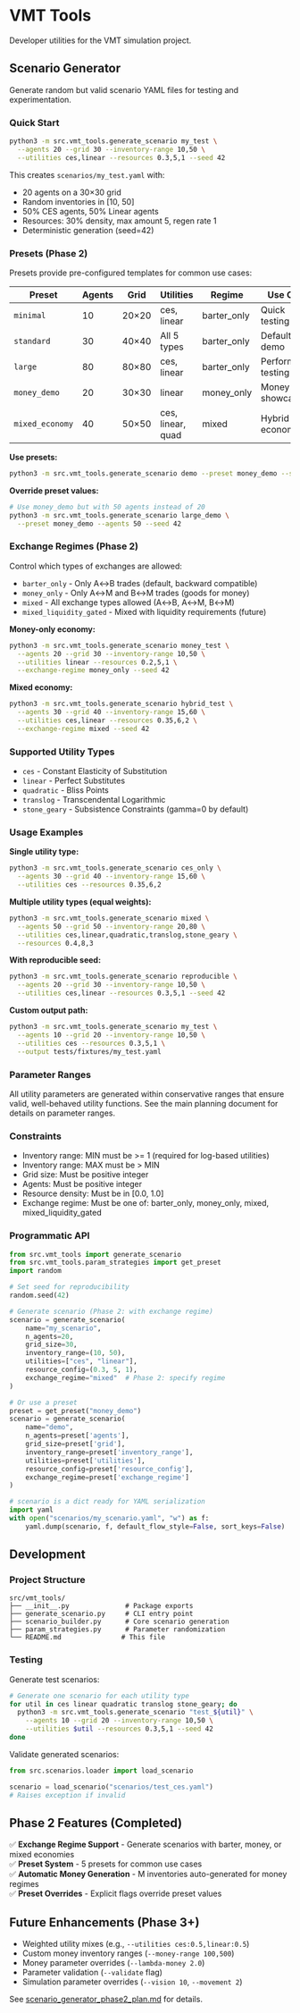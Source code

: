 # VMT Tools

Developer utilities for the VMT simulation project.

## Scenario Generator

Generate random but valid scenario YAML files for testing and experimentation.

### Quick Start

```bash
python3 -m src.vmt_tools.generate_scenario my_test \
  --agents 20 --grid 30 --inventory-range 10,50 \
  --utilities ces,linear --resources 0.3,5,1 --seed 42
```

This creates `scenarios/my_test.yaml` with:
- 20 agents on a 30×30 grid
- Random inventories in [10, 50]
- 50% CES agents, 50% Linear agents
- Resources: 30% density, max amount 5, regen rate 1
- Deterministic generation (seed=42)

### Presets (Phase 2)

Presets provide pre-configured templates for common use cases:

| Preset | Agents | Grid | Utilities | Regime | Use Case |
|--------|--------|------|-----------|--------|----------|
| `minimal` | 10 | 20×20 | ces, linear | barter_only | Quick testing |
| `standard` | 30 | 40×40 | All 5 types | barter_only | Default demo |
| `large` | 80 | 80×80 | ces, linear | barter_only | Performance testing |
| `money_demo` | 20 | 30×30 | linear | money_only | Money showcase |
| `mixed_economy` | 40 | 50×50 | ces, linear, quad | mixed | Hybrid economy |

**Use presets:**
```bash
python3 -m src.vmt_tools.generate_scenario demo --preset money_demo --seed 42
```

**Override preset values:**
```bash
# Use money_demo but with 50 agents instead of 20
python3 -m src.vmt_tools.generate_scenario large_demo \
  --preset money_demo --agents 50 --seed 42
```

### Exchange Regimes (Phase 2)

Control which types of exchanges are allowed:

- `barter_only` - Only A↔B trades (default, backward compatible)
- `money_only` - Only A↔M and B↔M trades (goods for money)
- `mixed` - All exchange types allowed (A↔B, A↔M, B↔M)
- `mixed_liquidity_gated` - Mixed with liquidity requirements (future)

**Money-only economy:**
```bash
python3 -m src.vmt_tools.generate_scenario money_test \
  --agents 20 --grid 30 --inventory-range 10,50 \
  --utilities linear --resources 0.2,5,1 \
  --exchange-regime money_only --seed 42
```

**Mixed economy:**
```bash
python3 -m src.vmt_tools.generate_scenario hybrid_test \
  --agents 30 --grid 40 --inventory-range 15,60 \
  --utilities ces,linear --resources 0.35,6,2 \
  --exchange-regime mixed --seed 42
```

### Supported Utility Types

- `ces` - Constant Elasticity of Substitution
- `linear` - Perfect Substitutes
- `quadratic` - Bliss Points
- `translog` - Transcendental Logarithmic
- `stone_geary` - Subsistence Constraints (gamma=0 by default)

### Usage Examples

**Single utility type:**
```bash
python3 -m src.vmt_tools.generate_scenario ces_only \
  --agents 30 --grid 40 --inventory-range 15,60 \
  --utilities ces --resources 0.35,6,2
```

**Multiple utility types (equal weights):**
```bash
python3 -m src.vmt_tools.generate_scenario mixed \
  --agents 50 --grid 50 --inventory-range 20,80 \
  --utilities ces,linear,quadratic,translog,stone_geary \
  --resources 0.4,8,3
```

**With reproducible seed:**
```bash
python3 -m src.vmt_tools.generate_scenario reproducible \
  --agents 20 --grid 30 --inventory-range 10,50 \
  --utilities ces,linear --resources 0.3,5,1 --seed 42
```

**Custom output path:**
```bash
python3 -m src.vmt_tools.generate_scenario my_test \
  --agents 10 --grid 20 --inventory-range 10,50 \
  --utilities ces --resources 0.3,5,1 \
  --output tests/fixtures/my_test.yaml
```

### Parameter Ranges

All utility parameters are generated within conservative ranges that ensure valid, well-behaved utility functions. See the main planning document for details on parameter ranges.

### Constraints

- Inventory range: MIN must be >= 1 (required for log-based utilities)
- Inventory range: MAX must be > MIN
- Grid size: Must be positive integer
- Agents: Must be positive integer
- Resource density: Must be in [0.0, 1.0]
- Exchange regime: Must be one of: barter_only, money_only, mixed, mixed_liquidity_gated

### Programmatic API

```python
from src.vmt_tools import generate_scenario
from src.vmt_tools.param_strategies import get_preset
import random

# Set seed for reproducibility
random.seed(42)

# Generate scenario (Phase 2: with exchange regime)
scenario = generate_scenario(
    name="my_scenario",
    n_agents=20,
    grid_size=30,
    inventory_range=(10, 50),
    utilities=["ces", "linear"],
    resource_config=(0.3, 5, 1),
    exchange_regime="mixed"  # Phase 2: specify regime
)

# Or use a preset
preset = get_preset("money_demo")
scenario = generate_scenario(
    name="demo",
    n_agents=preset['agents'],
    grid_size=preset['grid'],
    inventory_range=preset['inventory_range'],
    utilities=preset['utilities'],
    resource_config=preset['resource_config'],
    exchange_regime=preset['exchange_regime']
)

# scenario is a dict ready for YAML serialization
import yaml
with open("scenarios/my_scenario.yaml", "w") as f:
    yaml.dump(scenario, f, default_flow_style=False, sort_keys=False)
```

## Development

### Project Structure

```
src/vmt_tools/
├── __init__.py              # Package exports
├── generate_scenario.py     # CLI entry point
├── scenario_builder.py      # Core scenario generation
├── param_strategies.py      # Parameter randomization
└── README.md               # This file
```

### Testing

Generate test scenarios:
```bash
# Generate one scenario for each utility type
for util in ces linear quadratic translog stone_geary; do
  python3 -m src.vmt_tools.generate_scenario "test_${util}" \
    --agents 10 --grid 20 --inventory-range 10,50 \
    --utilities $util --resources 0.3,5,1 --seed 42
done
```

Validate generated scenarios:
```python
from src.scenarios.loader import load_scenario

scenario = load_scenario("scenarios/test_ces.yaml")
# Raises exception if invalid
```

## Phase 2 Features (Completed)

✅ **Exchange Regime Support** - Generate scenarios with barter, money, or mixed economies  
✅ **Preset System** - 5 presets for common use cases  
✅ **Automatic Money Generation** - M inventories auto-generated for money regimes  
✅ **Preset Overrides** - Explicit flags override preset values  

## Future Enhancements (Phase 3+)

- Weighted utility mixes (e.g., `--utilities ces:0.5,linear:0.5`)
- Custom money inventory ranges (`--money-range 100,500`)
- Money parameter overrides (`--lambda-money 2.0`)
- Parameter validation (`--validate` flag)
- Simulation parameter overrides (`--vision 10`, `--movement 2`)

See [scenario_generator_phase2_plan.md](../../../docs/implementation/scenario_generator_phase2_plan.md) for details.

